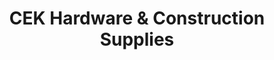 ---
title: "CEK Hardware & Construction Supplies"
url: /quezon-city/cek-hardware-and-construction-supplies/
shop: trade
---